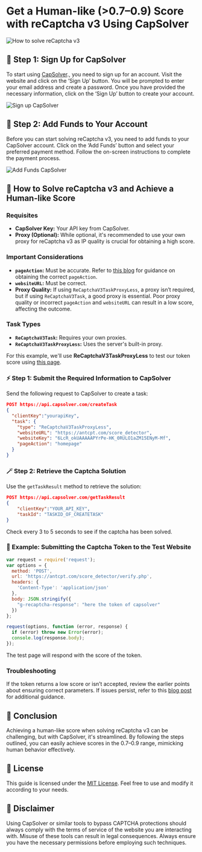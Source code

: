 

# Get a Human-like (>0.7–0.9) Score with reCaptcha v3 Using CapSolver

![How to solve reCaptcha v3](https://assets.capsolver.com/prod/images/post/2023-10-18/24e2fc61-c832-429c-8f50-a12f27e0d6cb.png)

## 🤙 Step 1: Sign Up for CapSolver

To start using [CapSolver](https://www.capsolver.com/?utm_source=github&utm_medium=repo&utm_campaign=recaptchav3score)., you need to sign up for an account. Visit the website and click on the ‘Sign Up’ button. You will be prompted to enter your email address and create a password. Once you have provided the necessary information, click on the ‘Sign Up’ button to create your account.

![Sign up CapSolver](https://assets.capsolver.com/prod/images/post/2023-07-18/ba8e903b-d96a-4ac4-aab7-6bfb6a2a4112.gif)

## 🔖 Step 2: Add Funds to Your Account

Before you can start solving reCaptcha v3, you need to add funds to your CapSolver account. Click on the ‘Add Funds’ button and select your preferred payment method. Follow the on-screen instructions to complete the payment process.

![Add Funds CapSolver](https://assets.capsolver.com/prod/images/post/2023-12-14/2c8f6971-07d7-4324-b29e-c3d6e24b581a.png)

## 🤖 How to Solve reCaptcha v3 and Achieve a Human-like Score

### Requisites

- **CapSolver Key:** Your API key from CapSolver.
- **Proxy (Optional):** While optional, it's recommended to use your own proxy for reCaptcha v3 as IP quality is crucial for obtaining a high score.

### Important Considerations

- **`pageAction`:** Must be accurate. Refer to [this blog](https://www.capsolver.com/blog/how-to-identify-and-find-values-of-recaptchav3) for guidance on obtaining the correct `pageAction`.
- **`websiteURL`:** Must be correct.
- **Proxy Quality:** If using `ReCaptchaV3TaskProxyLess`, a proxy isn’t required, but if using `ReCaptchaV3Task`, a good proxy is essential. Poor proxy quality or incorrect `pageAction` and `websiteURL` can result in a low score, affecting the outcome.

### Task Types

- **`ReCaptchaV3Task`:** Requires your own proxies.
- **`ReCaptchaV3TaskProxyLess`:** Uses the server's built-in proxy.

For this example, we'll use **ReCaptchaV3TaskProxyLess** to test our token score using [this page](https://antcpt.com/score_detector).

### ⚡ Step 1: Submit the Required Information to CapSolver

Send the following request to CapSolver to create a task:

```json
POST https://api.capsolver.com/createTask
{
  "clientKey":"yourapiKey",
  "task": {
    "type": "ReCaptchaV3TaskProxyLess",
    "websiteURL": "https://antcpt.com/score_detector",
    "websiteKey": "6LcR_okUAAAAAPYrPe-HK_0RULO1aZM15ENyM-Mf",
    "pageAction": "homepage"
  }
}
```

### 🪄 Step 2: Retrieve the Captcha Solution

Use the `getTaskResult` method to retrieve the solution:

```json
POST https://api.capsolver.com/getTaskResult
{
    "clientKey":"YOUR_API_KEY",
    "taskId": "TASKID_OF_CREATETASK"
}
```

Check every 3 to 5 seconds to see if the captcha has been solved.

### 📝 Example: Submitting the Captcha Token to the Test Website

```js
var request = require('request');
var options = {
  method: 'POST',
  url: 'https://antcpt.com/score_detector/verify.php',
  headers: {
    'Content-Type': 'application/json'
  },
  body: JSON.stringify({
    "g-recaptcha-response": "here the token of capsolver"
  })
};

request(options, function (error, response) {
  if (error) throw new Error(error);
  console.log(response.body);
});
```

The test page will respond with the score of the token.

### Troubleshooting

If the token returns a low score or isn’t accepted, review the earlier points about ensuring correct parameters. If issues persist, refer to this [blog post](https://www.capsolver.com/blog/How-to-bypass-all-the-versions-reCAPTCHA-v2-v3) for additional guidance.

## 🏁 Conclusion

Achieving a human-like score when solving reCaptcha v3 can be challenging, but with CapSolver, it's streamlined. By following the steps outlined, you can easily achieve scores in the 0.7–0.9 range, mimicking human behavior effectively.

## 📜 License

This guide is licensed under the [MIT License](LICENSE). Feel free to use and modify it according to your needs.

## 📢 Disclaimer

Using CapSolver or similar tools to bypass CAPTCHA protections should always comply with the terms of service of the website you are interacting with. Misuse of these tools can result in legal consequences. Always ensure you have the necessary permissions before employing such techniques.

